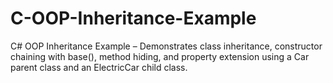 # C-OOP-Inheritance-Example
C# OOP Inheritance Example – Demonstrates class inheritance, constructor chaining with base(), method hiding, and property extension using a Car parent class and an ElectricCar child class.
